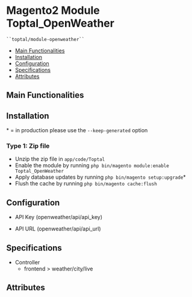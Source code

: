 # Magento2 Module Toptal_OpenWeather

    ``toptal/module-openweather``

- [Main Functionalities](#markdown-header-main-functionalities)
- [Installation](#markdown-header-installation)
- [Configuration](#markdown-header-configuration)
- [Specifications](#markdown-header-specifications)
- [Attributes](#markdown-header-attributes)

## Main Functionalities

## Installation

\* = in production please use the `--keep-generated` option

### Type 1: Zip file

- Unzip the zip file in `app/code/Toptal`
- Enable the module by running `php bin/magento module:enable Toptal_OpenWeather`
- Apply database updates by running `php bin/magento setup:upgrade`\*
- Flush the cache by running `php bin/magento cache:flush`


## Configuration

- API Key (openweather/api/api_key)

- API URL (openweather/api/api_url)

## Specifications

- Controller
    - frontend > weather/city/live

## Attributes



